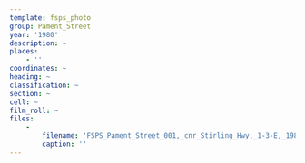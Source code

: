 ```yaml
---
template: fsps_photo
group: Pament_Street
year: '1980'
description: ~
places:
    - ''
coordinates: ~
heading: ~
classification: ~
section: ~
cell: ~
film_roll: ~
files:
    -
        filename: 'FSPS_Pament_Street_001,_cnr_Stirling_Hwy,_1-3-E,_1980.png'
        caption: ''
---
```

